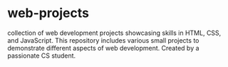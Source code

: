 # web-projects
 collection of web development projects showcasing skills in HTML, CSS, and JavaScript. This repository includes various small projects to demonstrate different aspects of web development. Created by a passionate CS student.
